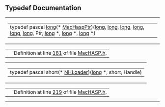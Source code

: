 ## Typedef Documentation

<span id="fc54579dad2b5cd56ca39c03fb126f7e" class="anchor"></span>

<table class="mdTable" data-cellpadding="2" data-cellspacing="0">
<colgroup>
<col style="width: 100%" />
</colgroup>
<tbody>
<tr>
<td class="mdRow"><table data-cellpadding="0" data-cellspacing="0" data-border="0">
<tbody>
<tr>
<td class="md" data-nowrap="" data-valign="top">typedef pascal <a href="Rave_8h.md#f03dc93db7c58a69ed5c83e1fa49cf0e" class="el">long</a>(* <a href="MacHASP_8h.md#fc54579dad2b5cd56ca39c03fb126f7e" class="el">MacHaspPtr</a>)(<a href="Rave_8h.md#f03dc93db7c58a69ed5c83e1fa49cf0e" class="el">long</a>, <a href="Rave_8h.md#f03dc93db7c58a69ed5c83e1fa49cf0e" class="el">long</a>, <a href="Rave_8h.md#f03dc93db7c58a69ed5c83e1fa49cf0e" class="el">long</a>, <a href="Rave_8h.md#f03dc93db7c58a69ed5c83e1fa49cf0e" class="el">long</a>, <a href="Rave_8h.md#f03dc93db7c58a69ed5c83e1fa49cf0e" class="el">long</a>, <a href="Rave_8h.md#f03dc93db7c58a69ed5c83e1fa49cf0e" class="el">long</a>, Ptr, <a href="Rave_8h.md#f03dc93db7c58a69ed5c83e1fa49cf0e" class="el">long</a> *, <a href="Rave_8h.md#f03dc93db7c58a69ed5c83e1fa49cf0e" class="el">long</a> *, <a href="Rave_8h.md#f03dc93db7c58a69ed5c83e1fa49cf0e" class="el">long</a> *)</td>
</tr>
</tbody>
</table></td>
</tr>
</tbody>
</table>

|  |  |
|----|----|
|   | Definition at line <a href="MacHASP_8h-source.md#l00181" class="el">181</a> of file <a href="MacHASP_8h-source.md" class="el">MacHASP.h</a>. |

<span id="13f4d67e433a0a7482744d564369a422" class="anchor"></span>

<table class="mdTable" data-cellpadding="2" data-cellspacing="0">
<colgroup>
<col style="width: 100%" />
</colgroup>
<tbody>
<tr>
<td class="mdRow"><table data-cellpadding="0" data-cellspacing="0" data-border="0">
<tbody>
<tr>
<td class="md" data-nowrap="" data-valign="top">typedef pascal short(* <a href="MacHASP_8h.md#13f4d67e433a0a7482744d564369a422" class="el">NHLoader</a>)(<a href="Rave_8h.md#f03dc93db7c58a69ed5c83e1fa49cf0e" class="el">long</a> *, short, Handle)</td>
</tr>
</tbody>
</table></td>
</tr>
</tbody>
</table>

|  |  |
|----|----|
|   | Definition at line <a href="MacHASP_8h-source.md#l00219" class="el">219</a> of file <a href="MacHASP_8h-source.md" class="el">MacHASP.h</a>. |

------------------------------------------------------------------------

